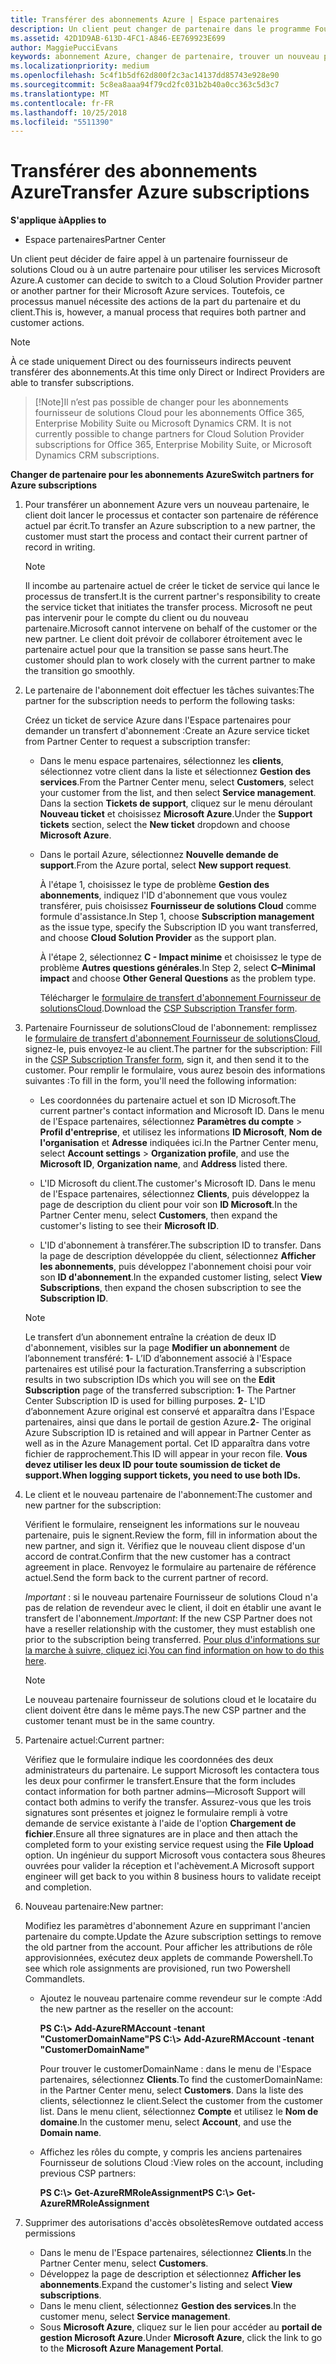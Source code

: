 ```yaml
---
title: Transférer des abonnements Azure | Espace partenaires
description: Un client peut changer de partenaire dans le programme Fournisseur de solutions&nbsp;Cloud pour utiliser les services Microsoft&nbsp;Azure. Toutefois, ce processus manuel nécessite des actions de la part du partenaire et du client.
ms.assetid: 42D1D9AB-613D-4FC1-A846-EE769923E699
author: MaggiePucciEvans
keywords: abonnement Azure, changer de partenaire, trouver un nouveau partenaire, autre partenaire
ms.localizationpriority: medium
ms.openlocfilehash: 5c4f1b5df62d800f2c3ac14137dd85743e928e90
ms.sourcegitcommit: 5c8ea8aaa94f79cd2fc031b2b40a0cc363c5d3c7
ms.translationtype: MT
ms.contentlocale: fr-FR
ms.lasthandoff: 10/25/2018
ms.locfileid: "5511390"
---
```

# <a name="transfer-azure-subscriptions"></a><span data-ttu-id="10c79-105">Transférer des abonnements Azure</span><span class="sxs-lookup"><span data-stu-id="10c79-105">Transfer Azure subscriptions</span></span> 

**<span data-ttu-id="10c79-106">S'applique à</span><span class="sxs-lookup"><span data-stu-id="10c79-106">Applies to</span></span>**

-  <span data-ttu-id="10c79-107">Espace partenaires</span><span class="sxs-lookup"><span data-stu-id="10c79-107">Partner Center</span></span>

<span data-ttu-id="10c79-108">Un client peut décider de faire appel à un partenaire fournisseur de solutions Cloud ou à un autre partenaire pour utiliser les services Microsoft Azure.</span><span class="sxs-lookup"><span data-stu-id="10c79-108">A customer can decide to switch to a Cloud Solution Provider partner or another partner for their Microsoft Azure services.</span></span> <span data-ttu-id="10c79-109">Toutefois, ce processus manuel nécessite des actions de la part du partenaire et du client.</span><span class="sxs-lookup"><span data-stu-id="10c79-109">This is, however, a manual process that requires both partner and customer actions.</span></span>

>[!Note]  
><span data-ttu-id="10c79-110">À ce stade uniquement Direct ou des fournisseurs indirects peuvent transférer des abonnements.</span><span class="sxs-lookup"><span data-stu-id="10c79-110">At this time only Direct or Indirect Providers are able to transfer subscriptions.</span></span>

>[!Note]<span data-ttu-id="10c79-111">Il n’est pas possible de changer pour les abonnements fournisseur de solutions Cloud pour les abonnements Office 365, Enterprise Mobility Suite ou Microsoft Dynamics CRM.</span><span class="sxs-lookup"><span data-stu-id="10c79-111"> It is not currently possible to change partners for Cloud Solution Provider subscriptions for Office 365, Enterprise Mobility Suite, or Microsoft Dynamics CRM subscriptions.</span></span>



**<span data-ttu-id="10c79-112">Changer de partenaire pour les abonnements Azure</span><span class="sxs-lookup"><span data-stu-id="10c79-112">Switch partners for Azure subscriptions</span></span>**

1.  <span data-ttu-id="10c79-113">Pour transférer un abonnement Azure vers un nouveau partenaire, le client doit lancer le processus et contacter son partenaire de référence actuel par écrit.</span><span class="sxs-lookup"><span data-stu-id="10c79-113">To transfer an Azure subscription to a new partner, the customer must start the process and contact their current partner of record in writing.</span></span> 

    >[!Note]
    ><span data-ttu-id="10c79-114">Il incombe au partenaire actuel de créer le ticket de service qui lance le processus de transfert.</span><span class="sxs-lookup"><span data-stu-id="10c79-114">It is the current partner's responsibility to create the service ticket that initiates the transfer process.</span></span> <span data-ttu-id="10c79-115">Microsoft ne peut pas intervenir pour le compte du client ou du nouveau partenaire.</span><span class="sxs-lookup"><span data-stu-id="10c79-115">Microsoft cannot intervene on behalf of the customer or the new partner.</span></span> <span data-ttu-id="10c79-116">Le client doit prévoir de collaborer étroitement avec le partenaire actuel pour que la transition se passe sans heurt.</span><span class="sxs-lookup"><span data-stu-id="10c79-116">The customer should plan to work closely with the current partner to make the transition go smoothly.</span></span>

2.  <span data-ttu-id="10c79-117">Le partenaire de l'abonnement doit effectuer les tâches suivantes:</span><span class="sxs-lookup"><span data-stu-id="10c79-117">The partner for the subscription needs to perform the following tasks:</span></span>

    <span data-ttu-id="10c79-118">Créez un ticket de service Azure dans l'Espace partenaires pour demander un transfert d'abonnement&nbsp;:</span><span class="sxs-lookup"><span data-stu-id="10c79-118">Create an Azure service ticket from Partner Center to request a subscription transfer:</span></span>

    -   <span data-ttu-id="10c79-119">Dans le menu espace partenaires, sélectionnez les **clients**, sélectionnez votre client dans la liste et sélectionnez **Gestion des services**.</span><span class="sxs-lookup"><span data-stu-id="10c79-119">From the Partner Center menu, select **Customers**, select your customer from the list, and then select **Service management**.</span></span> <span data-ttu-id="10c79-120">Dans la section **Tickets de support**, cliquez sur le menu déroulant **Nouveau ticket** et choisissez **Microsoft Azure**.</span><span class="sxs-lookup"><span data-stu-id="10c79-120">Under the **Support tickets** section, select the **New ticket** dropdown and choose **Microsoft Azure**.</span></span>

    -   <span data-ttu-id="10c79-121">Dans le portail Azure, sélectionnez **Nouvelle demande de support**.</span><span class="sxs-lookup"><span data-stu-id="10c79-121">From the Azure portal, select **New support request**.</span></span>

        <span data-ttu-id="10c79-122">À l'étape&nbsp;1, choisissez le type de problème **Gestion des abonnements**, indiquez l'ID d'abonnement que vous voulez transférer, puis choisissez **Fournisseur de solutions&nbsp;Cloud** comme formule d'assistance.</span><span class="sxs-lookup"><span data-stu-id="10c79-122">In Step 1, choose **Subscription management** as the issue type, specify the Subscription ID you want transferred, and choose **Cloud Solution Provider** as the support plan.</span></span>

        <span data-ttu-id="10c79-123">À l'étape 2, sélectionnez **C - Impact minime** et choisissez le type de problème **Autres questions générales**.</span><span class="sxs-lookup"><span data-stu-id="10c79-123">In Step 2, select **C–Minimal impact** and choose **Other General Questions** as the problem type.</span></span>

        <span data-ttu-id="10c79-124">Télécharger le [formulaire de transfert d'abonnement Fournisseur de solutionsCloud](https://assets.windowsphone.com/5222c408-e546-4e01-b72a-2ec7d4c43d57/CSP_Subscription_Transfer_Form_Azure_InvariantCulture_Default.zip).</span><span class="sxs-lookup"><span data-stu-id="10c79-124">Download the [CSP Subscription Transfer form](https://assets.windowsphone.com/5222c408-e546-4e01-b72a-2ec7d4c43d57/CSP_Subscription_Transfer_Form_Azure_InvariantCulture_Default.zip).</span></span>

3.  <span data-ttu-id="10c79-125">Partenaire Fournisseur de solutionsCloud de l'abonnement: remplissez le [formulaire de transfert d'abonnement Fournisseur de solutionsCloud](https://assets.windowsphone.com/5222c408-e546-4e01-b72a-2ec7d4c43d57/CSP_Subscription_Transfer_Form_Azure_InvariantCulture_Default.zip), signez-le, puis envoyez-le au client.</span><span class="sxs-lookup"><span data-stu-id="10c79-125">The partner for the subscription: Fill in the [CSP Subscription Transfer form](https://assets.windowsphone.com/5222c408-e546-4e01-b72a-2ec7d4c43d57/CSP_Subscription_Transfer_Form_Azure_InvariantCulture_Default.zip), sign it, and then send it to the customer.</span></span> <span data-ttu-id="10c79-126">Pour remplir le formulaire, vous aurez besoin des informations suivantes&nbsp;:</span><span class="sxs-lookup"><span data-stu-id="10c79-126">To fill in the form, you'll need the following information:</span></span>

    -   <span data-ttu-id="10c79-127">Les coordonnées du partenaire actuel et son ID Microsoft.</span><span class="sxs-lookup"><span data-stu-id="10c79-127">The current partner's contact information and Microsoft ID.</span></span> <span data-ttu-id="10c79-128">Dans le menu de l'Espace partenaires, sélectionnez **Paramètres du compte** &gt; **Profil d'entreprise**, et utilisez les informations **ID Microsoft**, **Nom de l'organisation** et **Adresse** indiquées ici.</span><span class="sxs-lookup"><span data-stu-id="10c79-128">In the Partner Center menu, select **Account settings** &gt; **Organization profile**, and use the **Microsoft ID**, **Organization name**, and **Address** listed there.</span></span>

    -   <span data-ttu-id="10c79-129">L'ID&nbsp;Microsoft du client.</span><span class="sxs-lookup"><span data-stu-id="10c79-129">The customer's Microsoft ID.</span></span> <span data-ttu-id="10c79-130">Dans le menu de l'Espace partenaires, sélectionnez **Clients**, puis développez la page de description du client pour voir son **ID&nbsp;Microsoft**.</span><span class="sxs-lookup"><span data-stu-id="10c79-130">In the Partner Center menu, select **Customers**, then expand the customer's listing to see their **Microsoft ID**.</span></span>

    -   <span data-ttu-id="10c79-131">L'ID d'abonnement à transférer.</span><span class="sxs-lookup"><span data-stu-id="10c79-131">The subscription ID to transfer.</span></span> <span data-ttu-id="10c79-132">Dans la page de description développée du client, sélectionnez **Afficher les abonnements**, puis développez l'abonnement choisi pour voir son **ID d'abonnement**.</span><span class="sxs-lookup"><span data-stu-id="10c79-132">In the expanded customer listing, select **View Subscriptions**, then expand the chosen subscription to see the **Subscription ID**.</span></span>

     >[!Note]
     ><span data-ttu-id="10c79-133">Le transfert d’un abonnement entraîne la création de deux ID d'abonnement, visibles sur la page **Modifier un abonnement** de l’abonnement transféré: **1**- L’ID d’abonnement associé à l'Espace partenaires est utilisé pour la facturation.</span><span class="sxs-lookup"><span data-stu-id="10c79-133">Transferring a subscription results in two subscription IDs which you will see on the **Edit Subscription** page of the transferred subscription: **1**- The Partner Center Subscription ID is used for billing purposes.</span></span> 
    <span data-ttu-id="10c79-134">**2**- L'ID d’abonnement Azure original est conservé et apparaîtra dans l'Espace partenaires, ainsi que dans le portail de gestion Azure.</span><span class="sxs-lookup"><span data-stu-id="10c79-134">**2**-  The original Azure Subscription ID is retained and will appear in Partner Center as well as in the Azure Management portal.</span></span> <span data-ttu-id="10c79-135">Cet ID apparaîtra dans votre fichier de rapprochement.</span><span class="sxs-lookup"><span data-stu-id="10c79-135">This ID will appear in your recon file.</span></span>  **<span data-ttu-id="10c79-136">Vous devez utiliser les deux ID pour toute soumission de ticket de support.</span><span class="sxs-lookup"><span data-stu-id="10c79-136">When logging support tickets, you need to use both IDs.</span></span>**

4.  <span data-ttu-id="10c79-137">Le client et le nouveau partenaire de l'abonnement:</span><span class="sxs-lookup"><span data-stu-id="10c79-137">The customer and new partner for the subscription:</span></span>

    <span data-ttu-id="10c79-138">Vérifient le formulaire, renseignent les informations sur le nouveau partenaire, puis le signent.</span><span class="sxs-lookup"><span data-stu-id="10c79-138">Review the form, fill in information about the new partner, and sign it.</span></span> <span data-ttu-id="10c79-139">Vérifiez que le nouveau client dispose d'un accord de contrat.</span><span class="sxs-lookup"><span data-stu-id="10c79-139">Confirm that the new customer has a contract agreement in place.</span></span> <span data-ttu-id="10c79-140">Renvoyez le formulaire au partenaire de référence actuel.</span><span class="sxs-lookup"><span data-stu-id="10c79-140">Send the form back to the current partner of record.</span></span>

    <span data-ttu-id="10c79-141">*Important*&nbsp;: si le nouveau partenaire Fournisseur de solutions&nbsp;Cloud n'a pas de relation de revendeur avec le client, il doit en établir une avant le transfert de l'abonnement.</span><span class="sxs-lookup"><span data-stu-id="10c79-141">*Important*: If the new CSP Partner does not have a reseller relationship with the customer, they must establish one prior to the subscription being transferred.</span></span> <span data-ttu-id="10c79-142">[Pour plus d'informations sur la marche à suivre, cliquez ici](request-a-relationship-with-a-customer.md).</span><span class="sxs-lookup"><span data-stu-id="10c79-142">[You can find information on how to do this here](request-a-relationship-with-a-customer.md).</span></span>

    >[!Note]
    ><span data-ttu-id="10c79-143">Le nouveau partenaire fournisseur de solutions cloud et le locataire du client doivent être dans le même pays.</span><span class="sxs-lookup"><span data-stu-id="10c79-143">The new CSP partner and the customer tenant must be in the same country.</span></span> 

5.  <span data-ttu-id="10c79-144">Partenaire actuel:</span><span class="sxs-lookup"><span data-stu-id="10c79-144">Current partner:</span></span>

    <span data-ttu-id="10c79-145">Vérifiez que le formulaire indique les coordonnées des deux administrateurs du partenaire. Le support Microsoft les contactera tous les deux pour confirmer le transfert.</span><span class="sxs-lookup"><span data-stu-id="10c79-145">Ensure that the form includes contact information for both partner admins—Microsoft Support will contact both admins to verify the transfer.</span></span> <span data-ttu-id="10c79-146">Assurez-vous que les trois signatures sont présentes et joignez le formulaire rempli à votre demande de service existante à l'aide de l'option **Chargement de fichier**.</span><span class="sxs-lookup"><span data-stu-id="10c79-146">Ensure all three signatures are in place and then attach the completed form to your existing service request using the **File Upload** option.</span></span> <span data-ttu-id="10c79-147">Un ingénieur du support Microsoft vous contactera sous 8heures ouvrées pour valider la réception et l'achèvement.</span><span class="sxs-lookup"><span data-stu-id="10c79-147">A Microsoft support engineer will get back to you within 8 business hours to validate receipt and completion.</span></span>

6.  <span data-ttu-id="10c79-148">Nouveau partenaire:</span><span class="sxs-lookup"><span data-stu-id="10c79-148">New partner:</span></span>

    <span data-ttu-id="10c79-149">Modifiez les paramètres d'abonnement Azure en supprimant l'ancien partenaire du compte.</span><span class="sxs-lookup"><span data-stu-id="10c79-149">Update the Azure subscription settings to remove the old partner from the account.</span></span> <span data-ttu-id="10c79-150">Pour afficher les attributions de rôle approvisionnées, exécutez deux applets de commande Powershell.</span><span class="sxs-lookup"><span data-stu-id="10c79-150">To see which role assignments are provisioned, run two Powershell Commandlets.</span></span>

    -   <span data-ttu-id="10c79-151">Ajoutez le nouveau partenaire comme revendeur sur le compte&nbsp;:</span><span class="sxs-lookup"><span data-stu-id="10c79-151">Add the new partner as the reseller on the account:</span></span>

        **<span data-ttu-id="10c79-152">PS C:\\&gt; Add-AzureRMAccount -tenant "CustomerDomainName"</span><span class="sxs-lookup"><span data-stu-id="10c79-152">PS C:\\&gt; Add-AzureRMAccount -tenant "CustomerDomainName"</span></span>**

        <span data-ttu-id="10c79-153">Pour trouver le customerDomainName&nbsp;: dans le menu de l'Espace partenaires, sélectionnez **Clients**.</span><span class="sxs-lookup"><span data-stu-id="10c79-153">To find the customerDomainName: in the Partner Center menu, select **Customers**.</span></span> <span data-ttu-id="10c79-154">Dans la liste des clients, sélectionnez le client.</span><span class="sxs-lookup"><span data-stu-id="10c79-154">Select the customer from the customer list.</span></span> <span data-ttu-id="10c79-155">Dans le menu client, sélectionnez **Compte** et utilisez le **Nom de domaine**.</span><span class="sxs-lookup"><span data-stu-id="10c79-155">In the customer menu, select **Account**, and use the **Domain name**.</span></span>

    -   <span data-ttu-id="10c79-156">Affichez les rôles du compte, y compris les anciens partenaires Fournisseur de solutions&nbsp;Cloud&nbsp;:</span><span class="sxs-lookup"><span data-stu-id="10c79-156">View roles on the account, including previous CSP partners:</span></span>

        **<span data-ttu-id="10c79-157">PS C:\\&gt; Get-AzureRMRoleAssignment</span><span class="sxs-lookup"><span data-stu-id="10c79-157">PS C:\\&gt; Get-AzureRMRoleAssignment</span></span>**

7. <span data-ttu-id="10c79-158">Supprimer des autorisations d'accès obsolètes</span><span class="sxs-lookup"><span data-stu-id="10c79-158">Remove outdated access permissions</span></span>

    -  <span data-ttu-id="10c79-159">Dans le menu de l'Espace partenaires, sélectionnez **Clients**.</span><span class="sxs-lookup"><span data-stu-id="10c79-159">In the Partner Center menu, select **Customers**.</span></span> 
    -  <span data-ttu-id="10c79-160">Développez la page de description et sélectionnez **Afficher les abonnements**.</span><span class="sxs-lookup"><span data-stu-id="10c79-160">Expand the customer's listing and select **View subscriptions**.</span></span> 
    -  <span data-ttu-id="10c79-161">Dans le menu client, sélectionnez **Gestion des services**.</span><span class="sxs-lookup"><span data-stu-id="10c79-161">In the customer menu, select **Service management**.</span></span> 
    -  <span data-ttu-id="10c79-162">Sous **Microsoft&nbsp;Azure**, cliquez sur le lien pour accéder au **portail de gestion Microsoft&nbsp;Azure**.</span><span class="sxs-lookup"><span data-stu-id="10c79-162">Under **Microsoft Azure**, click the link to go to the **Microsoft Azure Management Portal**.</span></span>

 

 




